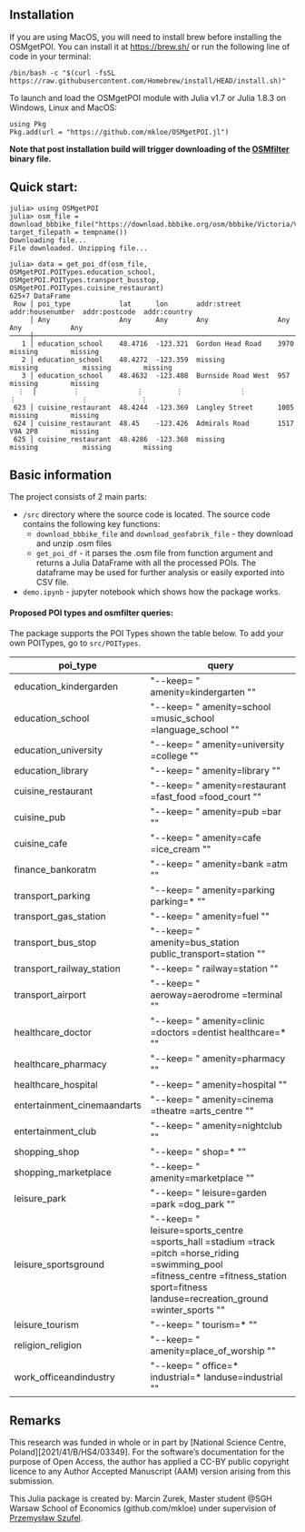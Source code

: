 ## Installation
If you are using MacOS, you will need to install brew before installing the OSMgetPOI. You can install it at https://brew.sh/ or run the following line of code in your terminal:
```
/bin/bash -c "$(curl -fsSL https://raw.githubusercontent.com/Homebrew/install/HEAD/install.sh)"
```
   
To launch and load the OSMgetPOI module with Julia v1.7 or Julia 1.8.3 on Windows, Linux and MacOS: 
```
using Pkg
Pkg.add(url = "https://github.com/mkloe/OSMgetPOI.jl")
```
**Note that post installation build will trigger downloading of the [OSMfilter](https://wiki.openstreetmap.org/wiki/Osmfilter) binary file.**

## Quick start:
```
julia> using OSMgetPOI
julia> osm_file = download_bbbike_file("https://download.bbbike.org/osm/bbbike/Victoria/Victoria.osm.gz"; target_filepath = tempname())
Downloading file...
File downloaded. Unzipping file...

julia> data = get_poi_df(osm_file, OSMgetPOI.POITypes.education_school, OSMgetPOI.POITypes.transport_busstop, OSMgetPOI.POITypes.cuisine_restaurant)
625×7 DataFrame
 Row │ poi_type            lat      lon       addr:street         addr:housenumber  addr:postcode  addr:country
     │ Any                 Any      Any       Any                 Any               Any            Any
─────┼──────────────────────────────────────────────────────────────────────────────────────────────────────────
   1 │ education_school    48.4716  -123.321  Gordon Head Road    3970              missing        missing
   2 │ education_school    48.4272  -123.359  missing             missing           missing        missing
   3 │ education_school    48.4632  -123.408  Burnside Road West  957               missing        missing
  ⋮  │         ⋮              ⋮        ⋮              ⋮                  ⋮                ⋮             ⋮
 623 │ cuisine_restaurant  48.4244  -123.369  Langley Street      1005              missing        missing
 624 │ cuisine_restaurant  48.45    -123.426  Admirals Road       1517              V9A 2P8        missing
 625 │ cuisine_restaurant  48.4286  -123.368  missing             missing           missing        missing
```
## Basic information
The project consists of 2 main parts:
- `/src` directory where the source code is located. The source code contains the following key functions:
    - `download_bbbike_file` and `download_geofabrik_file` - they download and unzip .osm files
    - `get_poi_df` - it parses the .osm file from function argument and returns a Julia DataFrame with all the processed POIs. The dataframe may be used for further analysis or easily exported into CSV file.
 - `demo.ipynb` - jupyter notebook which shows how the package works.

#### Proposed POI types and osmfilter queries:

The package supports the POI Types shown the table below. To add your own POITypes, go to `src/POITypes`.

| poi_type 	| query 	|
|---	|---	|
| education_kindergarden 	| "--keep= \" amenity=kindergarten \"" 	|
| education_school 	| "--keep= \" amenity=school =music_school =language_school \"" 	|
| education_university 	| "--keep= \" amenity=university =college \"" 	|
| education_library 	| "--keep= \" amenity=library \"" 	|
| cuisine_restaurant 	| "--keep= \" amenity=restaurant =fast_food =food_court \"" 	|
| cuisine_pub 	| "--keep= \" amenity=pub =bar \"" 	|
| cuisine_cafe 	| "--keep= \" amenity=cafe =ice_cream \"" 	|
| finance_bankoratm 	| "--keep= \" amenity=bank =atm \"" 	|
| transport_parking 	| "--keep= \" amenity=parking parking=* \"" 	|
| transport_gas_station 	| "--keep= \" amenity=fuel \"" 	|
| transport_bus_stop 	| "--keep= \" amenity=bus_station public_transport=station \"" 	|
| transport_railway_station 	| "--keep= \" railway=station \"" 	|
| transport_airport 	| "--keep= \" aeroway=aerodrome =terminal \"" 	|
| healthcare_doctor 	| "--keep= \" amenity=clinic =doctors =dentist healthcare=* \"" 	|
| healthcare_pharmacy 	| "--keep= \" amenity=pharmacy \"" 	|
| healthcare_hospital 	| "--keep= \" amenity=hospital \"" 	|
| entertainment_cinemaandarts 	| "--keep= \" amenity=cinema =theatre =arts_centre \"" 	|
| entertainment_club 	| "--keep= \" amenity=nightclub \"" 	|
| shopping_shop 	| "--keep= \" shop=* \"" 	|
| shopping_marketplace 	| "--keep= \" amenity=marketplace \"" 	|
| leisure_park 	| "--keep= \" leisure=garden =park =dog_park \"" 	|
| leisure_sportsground 	| "--keep= \" leisure=sports_centre =sports_hall =stadium =track =pitch =horse_riding =swimming_pool =fitness_centre =fitness_station sport=fitness landuse=recreation_ground =winter_sports \"" 	|
| leisure_tourism 	| "--keep= \" tourism=* \"" 	|
| religion_religion 	| "--keep= \" amenity=place_of_worship \"" 	|
| work_officeandindustry 	| "--keep= \" office=* industrial=* landuse=industrial \"" 	|

## Remarks
This research was funded in whole or in part by [National Science Centre,  Poland][2021/41/B/HS4/03349]. For the software’s  documentation for the purpose of Open Access, the author has applied a CC-BY public copyright licence to any Author Accepted Manuscript (AAM) version arising from this submission.  
  
This Julia package is created by: Marcin Zurek, Master student @SGH Warsaw School of Economics (github.com/mkloe) under supervision of [Przemysław Szufel](https://szufel.pl).

